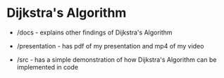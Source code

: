 # Dijkstra's Algorithm

* /docs - explains other findings of Dijkstra's Algorithm

* /presentation - has pdf of my presentation and mp4 of my video

* /src - has a simple demonstration of how Dijkstra's Algorithm can be implemented in code
